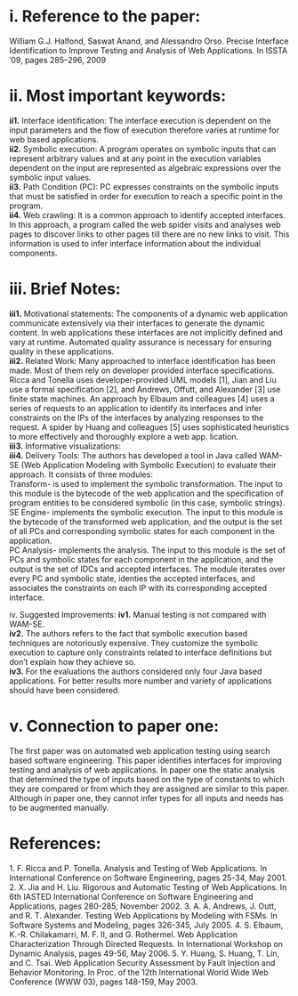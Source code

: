 <h1>i.	Reference to the paper: </h1>
William G.J. Halfond, Saswat Anand, and Alessandro Orso. Precise Interface Identification to Improve Testing and Analysis of Web Applications. In ISSTA ’09, pages 285–296, 2009
<h1>ii.	Most important keywords: </h1>
<b>ii1.</b> Interface identification: The interface execution is dependent on the input parameters and the flow of execution therefore varies at runtime for web based applications.</br>
<b>ii2.</b> Symbolic execution: A program operates on symbolic inputs that can represent arbitrary values and at any point in the execution variables dependent on the input are represented as algebraic expressions over the symbolic input values. </br>
<b>ii3.</b> Path Condition (PC): PC expresses constraints on the symbolic inputs that must be satisfied in order for execution to reach a specific point in the program.</br>
<b>ii4.</b> Web crawling: It is a common approach to identify accepted interfaces. In this approach, a program called the web spider visits and analyses web pages to discover links to other pages till there are no new links to visit. This information is used to infer interface information about the individual components.</br>
<h1>iii. Brief Notes: </h1>
<b>iii1.</b> Motivational statements: The components of a dynamic web application communicate extensively via their interfaces to generate the dynamic content. In web applications these interfaces are not implicitly defined and vary at runtime. Automated quality assurance is necessary for ensuring quality in these applications.</br>
<b>iii2.</b> Related Work: Many approached to interface identification has been made. Most of them rely on developer provided interface specifications. Ricca and Tonella uses developer-provided UML models [1], Jian and Liu use a formal specification [2], and Andrews, Offutt, and Alexander [3] use finite state machines. An approach by Elbaum and colleagues [4] uses a series of requests to an application to identify its interfaces and infer constraints on the IPs of the interfaces by analyzing responses to the request. A spider by Huang and colleagues [5] uses sophisticated heuristics to more effectively and thoroughly explore a web app. lication.</br>
<b>iii3.</b> Informative visualizations:</b> </br>
<b>iii4.</b> Delivery Tools: The authors has developed a tool in Java called WAM-SE (Web Application Modeling with Symbolic Execution) to evaluate their approach. It consists of three modules:</br>
Transform- is used to implement the symbolic transformation. The input to this module is the bytecode of the web application and the specification of program entities to be considered symbolic (in this case, symbolic strings).</br>
SE Engine- implements the symbolic execution. The input to this module is the bytecode of the transformed web application, and the output is the set of all PCs and corresponding symbolic states for each component in the application.</br>
PC Analysis- implements the analysis. The input to this module is the set of PCs and symbolic states for each component in the application, and the output is the set of IDCs and accepted interfaces. The module iterates over every PC and symbolic state, identies the accepted interfaces, and associates the constraints on each IP with its corresponding accepted interface.</br>

iv.	Suggested Improvements: 
<b>iv1.</b> Manual testing is not compared with WAM-SE. </br>
<b>iv2.</b> The authors refers to the fact that symbolic execution based techniques are notoriously expensive. They customize the symbolic execution to capture only constraints related to interface definitions but don’t explain how they achieve so.</br>
<b>iv3.</b> For the evaluations the authors considered only four Java based applications. For better results more number and variety of applications should have been considered.</br>
<h1>v. Connection to paper one: </h1>
The first paper was on automated web application testing using search based software engineering. This paper identifies interfaces for improving testing and analysis of web applications. In paper one the static analysis that determined the type of inputs based on the type of constants to which they are compared or from which they are assigned are similar to this paper. Although in paper one, they cannot infer types for all inputs and needs has to be augmented manually.</br>

<h1>References:</h1>
1.	F. Ricca and P. Tonella. Analysis and Testing of Web Applications. In International Conference on Software Engineering, pages 25-34, May 2001.
2.	X. Jia and H. Liu. Rigorous and Automatic Testing of Web Applications. In 6th IASTED International Conference on Software Engineering and Applications, pages 280-285, November 2002.
3.	A. A. Andrews, J. Outt, and R. T. Alexander. Testing Web Applications by Modeling with FSMs. In Software Systems and Modeling, pages 326-345, July 2005.
4.	S. Elbaum, K.-R. Chilakamarri, M. F. II, and G. Rothermel. Web Application Characterization Through Directed Requests. In International Workshop on Dynamic Analysis, pages 49-56, May 2006.
5.	Y. Huang, S. Huang, T. Lin, and C. Tsai. Web Application Security Assessment by Fault Injection and Behavior Monitoring. In Proc. of the 12th International World Wide Web Conference (WWW 03), pages 148-159, May 2003.
